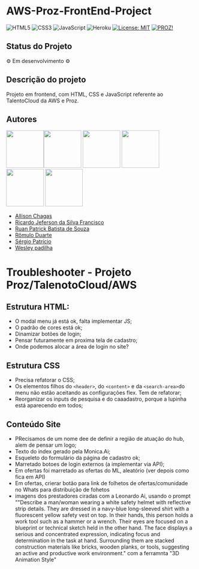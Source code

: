 # AWS-Proz-FrontEnd-Project

![HTML5](https://img.shields.io/static/v1?label=HTML5&labelColor=00ced1&message=ok!✔&style=plastic&color=orange&logo=HTML5&logoColor=orange)
![CSS3](https://img.shields.io/static/v1?label=CSS3&labelColor=yellow&message=ok!✔&style=plastic&color=navy&logo=CSS3&logoColor=navy)
![JavaScript](https://img.shields.io/static/v1?label=JavaScript&labelColor=black&message=ok!✔&style=plastic&color=fffd1e&logo=javascript&çogoColor=yellow)
![Heroku](https://img.shields.io/static/v1?label=Heroku&labelColor=navy&message=deploy_soon⏳&color=orange&style=plastic&logo=heroku)
[![License: MIT](https://img.shields.io/badge/License-MIT-green?label=⚖License&logo=balance-scale&logoColor=white&style=plastic)](https://opensource.org/licenses/MIT)
[![PROZ!](https://img.shields.io/static/v1?label=📖PROZ!&labelColor=ff6900&message=ok!&color=9b51e0&style=plastic&&logoXcolor=white)](https://prozeducacao.com.br/)

## Status do Projeto

<p> ⚙ Em desenvolvimento ⚙ </p>

## Descrição do projeto 

 Projeto em frontend, com HTML, CSS e JavaScript referente ao TalentoCloud da AWS e Proz.

## Autores

<img src="https://github.com/AllisonChagas.png" width="100px;"/><img src="https://github.com/totorourbem.png" width="100px;"/> <img src="https://github.com/ruanprog.png" width="100px;"/>  <img src="https://github.com/romuloduarte.png" width="100px;"/> <img src="https://github.com/spatricio.png" width="100px;"/> <img src="https://github.com/wesleypadilha.png" width="100px;"/>

* [Allison Chagas](https://github.com/AllisonChagas)
* [Ricardo Jeferson da Silva Francisco](https://github.com/totorourbem)
* [Ruan Patrick Batista de Souza](https://github.com/ruanprog)
* [Rômulo Duarte](https://github.com/romuloduarte)
* [Sérgio Patrício](https://github.com/spatricio)
* [Wesley padilha](https://github.com/wesleypadilha)

# Troubleshooter - Projeto Proz/TalenotoCloud/AWS

## Estrutura HTML:

 * O modal menu já está ok, falta implementar JS;
 * O padrão de cores está ok;
 * Dinamizar botões de login;
 * Pensar futuramente em proxima tela de cadastro;
 * Onde podemos alocar a área de login no site?
 

## Estrutura CSS

 * Precisa refatorar o CSS;
 * Os elementos filhos do `<header>`, do `<content>` e da `<search-area>`do menu não estão aceitando as configurações flex. Tem de refatorar;
 * Reorganizar os inputs de pesquisa e do caaadastro, porque a lupinha está aparecendo em todos;
 
## Conteúdo Site

 * PRecisamos de um nome dee de definir a região de atuação do hub, alem de pensar um logo;
 * Texto do index gerado pela Monica.Ai;
 * Esqueleto do formulário da página de cadastro ok;
 * Marretado botoes de login externos (a implementar via API);
 * Em ofertas foi marretado as ofertas do ML, aleatório (ver depois como fica em API)
 * Em ofertas, crierar botão para link de folhetos de ofertas/comunidade no Whats para distribuição de fohetos
 * imagens dos prestadores ciradas com a Leonardo Ai, usando o prompt ""Describe a man/woman wearing a white safety helmet with reflective strip details. They are dressed in a navy-blue long-sleeved shirt with a fluorescent yellow safety vest on top. In their hands, this person holds a work tool such as a hammer or a wrench. Their eyes are focused on a blueprint or technical sketch held in the other hand. The face displays a serious and concentrated expression, indicating focus and determination in the task at hand. Surrounding them are stacked construction materials like bricks, wooden planks, or tools, suggesting an active and productive work environment." com a ferramnta "3D Animation Style"